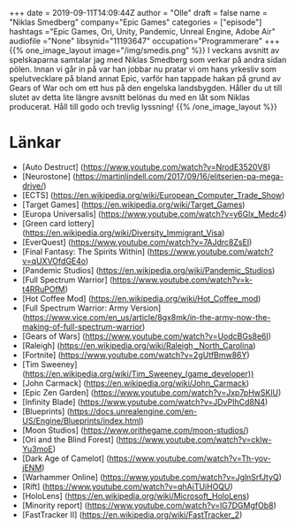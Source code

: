+++
date = 2019-09-11T14:09:44Z
author = "Olle"
draft = false
name = "Niklas Smedberg"
company="Epic Games"
categories = ["episode"]
hashtags ="Epic Games, Ori, Unity, Pandemic, Unreal Engine, Adobe Air"
audiofile ="None"
libsynid="11193647"
occupation="Programmerare"
+++ 
{{% one_image_layout image="/img/smedis.png" %}}
I veckans avsnitt av spelskaparna samtalar jag med Niklas Smedberg som verkar på andra sidan pölen. Innan vi går in på var han jobbar nu pratar vi om hans yrkesliv som spelutvecklare på bland annat Epic, varför han tappade hakan på grund av Gears of War och om ett hus på den engelska landsbygden. Håller du ut till slutet av detta lite längre avsnitt belönas du med en låt som Niklas producerat. Håll till godo och trevlig lyssning!
{{% /one_image_layout %}}

# Länkar
* [Auto Destruct] (https://www.youtube.com/watch?v=NrodE3520V8)
* [Neurostone] (https://martinlindell.com/2017/09/16/elitserien-pa-mega-drive/)
* [ECTS] (https://en.wikipedia.org/wiki/European_Computer_Trade_Show)
* [Target Games] (https://en.wikipedia.org/wiki/Target_Games)
* [Europa Universalis] (https://www.youtube.com/watch?v=y6Glx_Medc4)
* [Green card lottery] (https://en.wikipedia.org/wiki/Diversity_Immigrant_Visa)
* [EverQuest] (https://www.youtube.com/watch?v=7AJdrc8ZsEI)
* [Final Fantasy: The Spirits Within] (https://www.youtube.com/watch?v=qUXVOfdGE4o)
* [Pandemic Studios] (https://en.wikipedia.org/wiki/Pandemic_Studios)
* [Full Spectrum Warrior] (https://www.youtube.com/watch?v=k-t4RRuPOfM)
* [Hot Coffee Mod] (https://en.wikipedia.org/wiki/Hot_Coffee_mod)
* [Full Spectrum Warrior: Army Version] (https://www.vice.com/en_us/article/8gx8mk/in-the-army-now-the-making-of-full-spectrum-warrior)
* [Gears of Wars] (https://www.youtube.com/watch?v=UodcBGs8e6I)
* [Raleigh] (https://en.wikipedia.org/wiki/Raleigh,_North_Carolina)
* [Fortnite] (https://www.youtube.com/watch?v=2gUtfBmw86Y)
* [Tim Sweeney] (https://en.wikipedia.org/wiki/Tim_Sweeney_(game_developer))
* [John Carmack] (https://en.wikipedia.org/wiki/John_Carmack)
* [Epic Zen Garden] (https://www.youtube.com/watch?v=Jxp7pHwSKlU)
* [Infinity Blade] (https://www.youtube.com/watch?v=JDvPIhCd8N4)
* [Blueprints] (https://docs.unrealengine.com/en-US/Engine/Blueprints/index.html)
* [Moon Studios] (https://www.orithegame.com/moon-studios/)
* [Ori and the Blind Forest] (https://www.youtube.com/watch?v=cklw-Yu3moE)
* [Dark Age of Camelot] (https://www.youtube.com/watch?v=Th-yov-jENM)
* [Warhammer Online] (https://www.youtube.com/watch?v=JglnSrfJtyQ)
* [Rift] (https://www.youtube.com/watch?v=qhAjTUiHOQU)
* [HoloLens] (https://en.wikipedia.org/wiki/Microsoft_HoloLens)
* [Minority report] (https://www.youtube.com/watch?v=lG7DGMgfOb8)
* [FastTracker II] (https://en.wikipedia.org/wiki/FastTracker_2)
